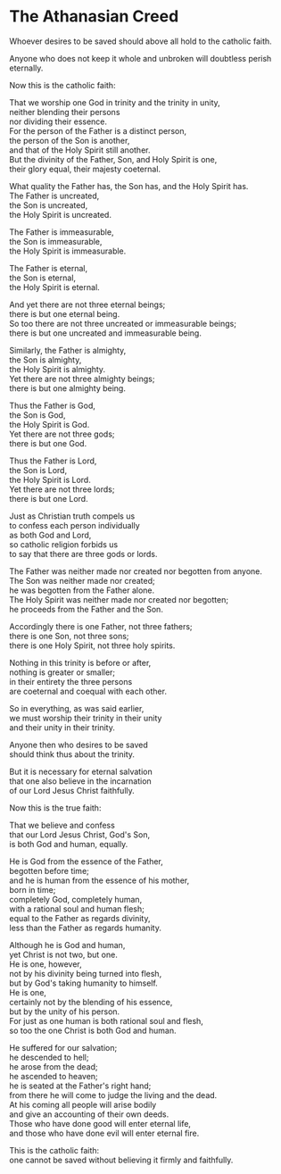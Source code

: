 # The Athanasian Creed

Whoever desires to be saved should above all hold to the catholic faith.  

Anyone who does not keep it whole and unbroken will doubtless perish eternally.  

Now this is the catholic faith:  

That we worship one God in trinity and the trinity in unity,  
neither blending their persons  
nor dividing their essence.  
For the person of the Father is a distinct person,  
the person of the Son is another,  
and that of the Holy Spirit still another.  
But the divinity of the Father, Son, and Holy Spirit is one,  
their glory equal, their majesty coeternal.  

What quality the Father has, the Son has, and the Holy Spirit has.  
The Father is uncreated,  
the Son is uncreated,  
the Holy Spirit is uncreated.  

The Father is immeasurable,  
the Son is immeasurable,  
the Holy Spirit is immeasurable.  

The Father is eternal,  
the Son is eternal,  
the Holy Spirit is eternal.  

And yet there are not three eternal beings;  
there is but one eternal being.  
So too there are not three uncreated or immeasurable beings;  
there is but one uncreated and immeasurable being.  

Similarly, the Father is almighty,  
the Son is almighty,  
the Holy Spirit is almighty.  
Yet there are not three almighty beings;  
there is but one almighty being.  

Thus the Father is God,  
the Son is God,  
the Holy Spirit is God.  
Yet there are not three gods;  
there is but one God.  

Thus the Father is Lord,  
the Son is Lord,  
the Holy Spirit is Lord.  
Yet there are not three lords;  
there is but one Lord.  

Just as Christian truth compels us  
to confess each person individually  
as both God and Lord,  
so catholic religion forbids us  
to say that there are three gods or lords.  

The Father was neither made nor created nor begotten from anyone.  
The Son was neither made nor created;  
he was begotten from the Father alone.  
The Holy Spirit was neither made nor created nor begotten;  
he proceeds from the Father and the Son.  

Accordingly there is one Father, not three fathers;  
there is one Son, not three sons;  
there is one Holy Spirit, not three holy spirits.  

Nothing in this trinity is before or after,  
nothing is greater or smaller;  
in their entirety the three persons  
are coeternal and coequal with each other.  

So in everything, as was said earlier,  
we must worship their trinity in their unity  
and their unity in their trinity.  

Anyone then who desires to be saved  
should think thus about the trinity.  

But it is necessary for eternal salvation  
that one also believe in the incarnation  
of our Lord Jesus Christ faithfully.  

Now this is the true faith:  

That we believe and confess  
that our Lord Jesus Christ, God's Son,  
is both God and human, equally.  

He is God from the essence of the Father,  
begotten before time;  
and he is human from the essence of his mother,  
born in time;  
completely God, completely human,  
with a rational soul and human flesh;  
equal to the Father as regards divinity,  
less than the Father as regards humanity.  

Although he is God and human,  
yet Christ is not two, but one.  
He is one, however,  
not by his divinity being turned into flesh,  
but by God's taking humanity to himself.  
He is one,  
certainly not by the blending of his essence,  
but by the unity of his person.  
For just as one human is both rational soul and flesh,  
so too the one Christ is both God and human.  

He suffered for our salvation;  
he descended to hell;  
he arose from the dead;  
he ascended to heaven;  
he is seated at the Father's right hand;  
from there he will come to judge the living and the dead.  
At his coming all people will arise bodily  
and give an accounting of their own deeds.  
Those who have done good will enter eternal life,  
and those who have done evil will enter eternal fire.  

This is the catholic faith:  
one cannot be saved without believing it firmly and faithfully.  
